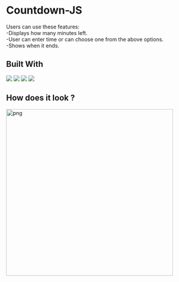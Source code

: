 # Countdown-JS

Users can use these features:
<br>
-Displays how many minutes left.
<br>
-User can enter time or can choose one from the above options.
<br>
-Shows when it ends.



## Built With 
<p>
<img src="https://www.vectorlogo.zone/logos/w3_html5/w3_html5-ar21.svg">
<img src="https://www.vectorlogo.zone/logos/javascript/javascript-horizontal.svg">
<img src="https://www.vectorlogo.zone/logos/w3_css/w3_css-ar21.svg">
<img src="https://www.vectorlogo.zone/logos/visualstudio_code/visualstudio_code-icon.svg">
</p>

## How does it look ?

<p>
<img height= "450" src="https://user-images.githubusercontent.com/106888734/175027533-48a11a42-e99f-4192-aed5-70bb2ab36ad9.png" alt="png" />
</p>



